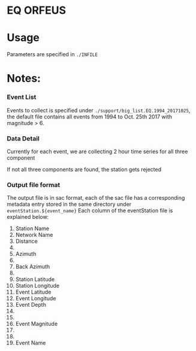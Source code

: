 # EQ ORFEUS

# Usage
Parameters are specified in `./INFILE`



# Notes:

### Event List 
Events to collect is specified under `./support/big_list.EQ.1994_20171025`, the default file contains all events from 1994 to Oct. 25th 2017 with magnitude > 6.
### Data Detail
Currently for each event, we are collecting 2 hour time series for all three component

If not all three components are found, the station gets rejected
### Output file format
The output file is in sac format, each of the sac file has a corresponding metadata entry stored in the same directory under `eventStation.${event_name}`
Each column of the eventStation file is explained below:
1. Station Name
2. Network Name
3. Distance
4. 
5. Azimuth
6.
7. Back Azimuth
8. 
9. Station Latitude
10. Station Longitude
11. Event Latitude
12. Event Longitude
13. Event Depth
14. 
15. 
16. Event Magnitude
17. 
18. 
19. Event Name

